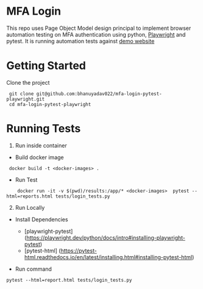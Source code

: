 # MFA Login
This repo uses Page Object Model design principal to implement browser automation testing on MFA authentication using python, [Playwright](https://github.com/microsoft/playwright) and pytest.
It is running automation tests against [demo website](https://seleniumbase.io/realworld/login) 


# Getting Started
Clone the project
```
 git clone git@github.com:bhanuyadav022/mfa-login-pytest-playwright.git
 cd mfa-login-pytest-playwright
```
# Running Tests
1. Run inside container 
-   Build docker image
```docker
 docker build -t <docker-images> .
```
  -   Run Test

```docker
    docker run -it -v $(pwd)/results:/app/* <docker-images>  pytest --html=reports.html tests/login_tests.py
```
2. Run Locally
- Install Dependencies
  - [playwright-pytest] (https://playwright.dev/python/docs/intro#installing-playwright-pytest)
  - [pytest-html] (https://pytest-html.readthedocs.io/en/latest/installing.html#installing-pytest-html)

- Run command 
```shell
pytest --html=report.html tests/login_tests.py
```
